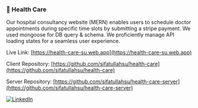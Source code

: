 ### 🔗 Health Care

Our hospital consultancy website (MERN) enables users to schedule doctor appointments during specific time slots by submitting a stripe payment. We used mongoose for DB query & schema. We proficiently manage API loading states for a seamless user experience.

Live Link: [https://health-care-su.web.app](https://health-care-su.web.app)

Client Repository: [https://github.com/sifatullahsu/health-care](https://github.com/sifatullahsu/health-care)

Server Repository: [https://github.com/sifatullahsu/health-care-server](https://github.com/sifatullahsu/health-care-server)

[![LinkedIn](https://img.shields.io/badge/LinkedIn-0077B5?style=for-the-badge&logo=linkedin&logoColor=white)](https://www.linkedin.com/in/sifatullahsu)
